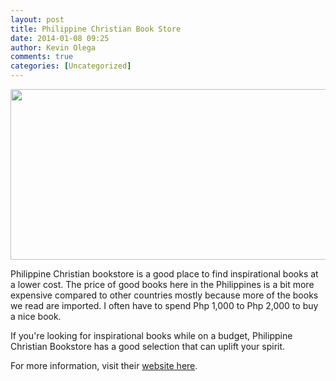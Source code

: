 ```yaml
---
layout: post
title: Philippine Christian Book Store
date: 2014-01-08 09:25
author: Kevin Olega
comments: true
categories: [Uncategorized]
---
```

<img class="alignnone" alt="" src="http://3.bp.blogspot.com/-ydOgiiZWPgg/UDBqXeuXLBI/AAAAAAAAAJc/Fs4PnDmEcFo/s728/15157_205737746196_1922930_n.jpg" width="604" height="273" />

Philippine Christian bookstore is a good place to find inspirational books at a lower cost. The price of good books here in the Philippines is a bit more expensive compared to other countries mostly because more of the books we read are imported. I often have to spend Php 1,000 to Php 2,000 to buy a nice book.

If you're looking for inspirational books while on a budget, Philippine Christian Bookstore has a good selection that can uplift your spirit.

For more information, visit their <a href="http://www.christianbookswebstore.com/contactdetails">website here</a>.

